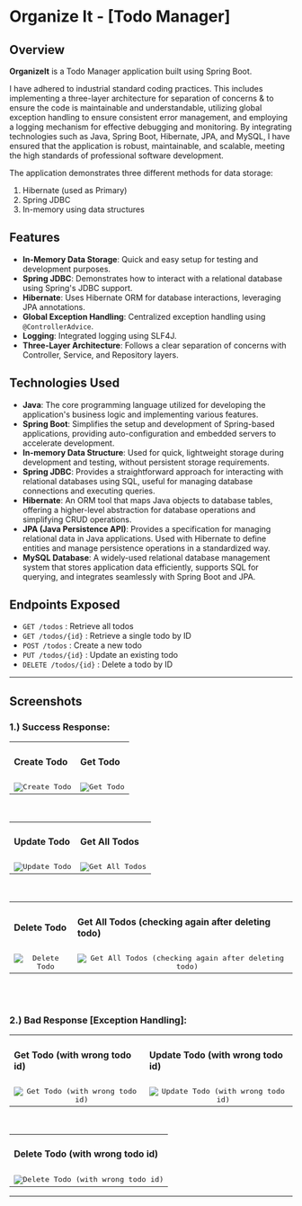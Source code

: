 # Organize It - [Todo Manager]

## Overview
**OrganizeIt** is a Todo Manager application built using Spring Boot.

I have adhered to industrial standard coding practices. This includes implementing a three-layer architecture for separation of concerns & to ensure the code is maintainable and understandable, utilizing global exception handling to ensure consistent error management, and employing a logging mechanism for effective debugging and monitoring. By integrating technologies such as Java, Spring Boot, Hibernate, JPA, and MySQL, I have ensured that the application is robust, maintainable, and scalable, meeting the high standards of professional software development.

The application demonstrates three different methods for data storage:
1. Hibernate (used as Primary)
2. Spring JDBC
3. In-memory using data structures

## Features
- **In-Memory Data Storage**: Quick and easy setup for testing and development purposes.
- **Spring JDBC**: Demonstrates how to interact with a relational database using Spring's JDBC support.
- **Hibernate**: Uses Hibernate ORM for database interactions, leveraging JPA annotations.
- **Global Exception Handling**: Centralized exception handling using `@ControllerAdvice`.
- **Logging**: Integrated logging using SLF4J.
- **Three-Layer Architecture**: Follows a clear separation of concerns with Controller, Service, and Repository layers.

## Technologies Used
- **Java**: The core programming language utilized for developing the application's business logic and implementing various features.
- **Spring Boot**: Simplifies the setup and development of Spring-based applications, providing auto-configuration and embedded servers to accelerate development.
- **In-memory Data Structure**: Used for quick, lightweight storage during development and testing, without persistent storage requirements.
- **Spring JDBC**: Provides a straightforward approach for interacting with relational databases using SQL, useful for managing database connections and executing queries.
- **Hibernate**: An ORM tool that maps Java objects to database tables, offering a higher-level abstraction for database operations and simplifying CRUD operations.
- **JPA (Java Persistence API)**: Provides a specification for managing relational data in Java applications. Used with Hibernate to define entities and manage persistence operations in a standardized way.
- **MySQL Database**: A widely-used relational database management system that stores application data efficiently, supports SQL for querying, and integrates seamlessly with Spring Boot and JPA.

## Endpoints Exposed
- `GET /todos` : Retrieve all todos
- `GET /todos/{id}` : Retrieve a single todo by ID
- `POST /todos` : Create a new todo
- `PUT /todos/{id}` : Update an existing todo
- `DELETE /todos/{id}` : Delete a todo by ID


<hr>
<!-- Screenshots lists -->

## Screenshots

### 1.) Success Response:

<table>
  <tr>
    <td><h4>Create Todo</h4></td>
    <td><h4>Get Todo</h4></td>
  </tr>
  <tr>
    <td align="center">
      <kbd><img src="https://github.com/im-aditya-rathi/Todo-Manager/blob/master/src/main/resources/screenshots/1.png" alt="Create Todo"/></kbd>
    </td>
    <td align="center">
      <kbd><img src="https://github.com/im-aditya-rathi/Todo-Manager/blob/master/src/main/resources/screenshots/2.png" alt="Get Todo"/></kbd>
    </td>
  </tr>
</table>

<br>

<table>
  <tr>
    <td><h4>Update Todo</h4></td>
    <td><h4>Get All Todos</h4></td>
  </tr>
  <tr>
    <td align="center">
      <kbd><img src="https://github.com/im-aditya-rathi/Todo-Manager/blob/master/src/main/resources/screenshots/3.png" alt="Update Todo"/></kbd>
    </td>
    <td align="center">
      <kbd><img src="https://github.com/im-aditya-rathi/Todo-Manager/blob/master/src/main/resources/screenshots/4.png" alt="Get All Todos"/></kbd>
    </td>
  </tr>
</table>

<br>

<table>
  <tr>
    <td><h4>Delete Todo</h4></td>
    <td><h4>Get All Todos (checking again after deleting todo)</h4></td>
  </tr>
  <tr>
    <td align="center">
      <kbd><img src="https://github.com/im-aditya-rathi/Todo-Manager/blob/master/src/main/resources/screenshots/5.png" alt="Delete Todo"/></kbd>
    </td>
    <td align="center">
      <kbd><img src="https://github.com/im-aditya-rathi/Todo-Manager/blob/master/src/main/resources/screenshots/6.png" alt="Get All Todos (checking again after deleting todo)"/></kbd>
    </td>
  </tr>
</table>

<br><br>

### 2.) Bad Response [Exception Handling]:

<table>
  <tr>
    <td><h4>Get Todo (with wrong todo id)</h4></td>
    <td><h4>Update Todo (with wrong todo id)</h4></td>
  </tr>
  <tr>
    <td align="center">
      <kbd><img src="https://github.com/im-aditya-rathi/Todo-Manager/blob/master/src/main/resources/screenshots/0_Exception_Handling_1.png" alt="Get Todo (with wrong todo id)"/></kbd>
    </td>
    <td align="center">
      <kbd><img src="https://github.com/im-aditya-rathi/Todo-Manager/blob/master/src/main/resources/screenshots/0_Exception_Handling_2.png" alt="Update Todo (with wrong todo id)"/></kbd>
    </td>
  </tr>
</table>

<br>

<table>
  <tr>
    <td><h4>Delete Todo (with wrong todo id)</h4></td>
  </tr>
  <tr>
    <td align="center">
      <kbd><img src="https://github.com/im-aditya-rathi/Todo-Manager/blob/master/src/main/resources/screenshots/0_Exception_Handling_3.png" alt="Delete Todo (with wrong todo id)"/></kbd>
    </td>
  </tr>
</table>

<hr>
